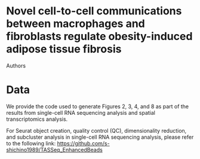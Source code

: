 # Novel cell-to-cell communications between macrophages and fibroblasts regulate obesity-induced adipose tissue fibrosis

Authors

# Data
We provide the code used to generate Figures 2, 3, 4, and 8 as part of the results from single-cell RNA sequencing analysis and spatial transcriptomics analysis.

For Seurat object creation, quality control (QC), dimensionality reduction, and subcluster analysis in single-cell RNA sequencing analysis, please refer to the following link: https://github.com/s-shichino1989/TASSeq_EnhancedBeads
